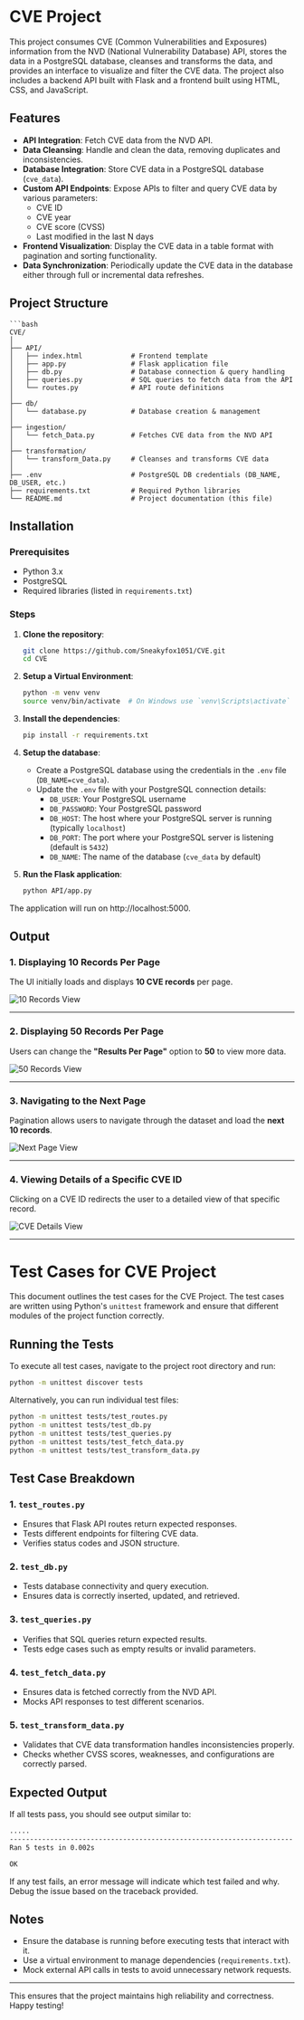 # CVE Project

This project consumes CVE (Common Vulnerabilities and Exposures) information from the NVD (National Vulnerability Database) API, stores the data in a PostgreSQL database, cleanses and transforms the data, and provides an interface to visualize and filter the CVE data. The project also includes a backend API built with Flask and a frontend built using HTML, CSS, and JavaScript.

## Features

- **API Integration**: Fetch CVE data from the NVD API.
- **Data Cleansing**: Handle and clean the data, removing duplicates and inconsistencies.
- **Database Integration**: Store CVE data in a PostgreSQL database (`cve_data`).
- **Custom API Endpoints**: Expose APIs to filter and query CVE data by various parameters:
  - CVE ID
  - CVE year
  - CVE score (CVSS)
  - Last modified in the last N days
- **Frontend Visualization**: Display the CVE data in a table format with pagination and sorting functionality.
- **Data Synchronization**: Periodically update the CVE data in the database either through full or incremental data refreshes.

## Project Structure

    ```bash
    CVE/
    │
    ├── API/
    │   ├── index.html            # Frontend template
    │   ├── app.py                # Flask application file
    │   ├── db.py                 # Database connection & query handling
    │   ├── queries.py            # SQL queries to fetch data from the API
    │   └── routes.py             # API route definitions
    │
    ├── db/
    │   └── database.py           # Database creation & management
    │
    ├── ingestion/
    │   └── fetch_Data.py         # Fetches CVE data from the NVD API
    │
    ├── transformation/
    │   └── transform_Data.py     # Cleanses and transforms CVE data
    │
    ├── .env                      # PostgreSQL DB credentials (DB_NAME, DB_USER, etc.)
    ├── requirements.txt          # Required Python libraries
    └── README.md                 # Project documentation (this file)


## Installation

### Prerequisites

- Python 3.x
- PostgreSQL
- Required libraries (listed in `requirements.txt`)

### Steps

1. **Clone the repository**:

   ```bash
   git clone https://github.com/Sneakyfox1051/CVE.git
   cd CVE
2. **Setup a Virtual Environment**:
   ```bash
   python -m venv venv
   source venv/bin/activate  # On Windows use `venv\Scripts\activate`
3. **Install the dependencies**:
   ```bash
   pip install -r requirements.txt
4. **Setup the database**:
    - Create a PostgreSQL database using the credentials in the `.env` file (`DB_NAME=cve_data`).
    - Update the `.env` file with your PostgreSQL connection details:
      - `DB_USER`: Your PostgreSQL username
      - `DB_PASSWORD`: Your PostgreSQL password
      - `DB_HOST`: The host where your PostgreSQL server is running (typically `localhost`)
      - `DB_PORT`: The port where your PostgreSQL server is listening (default is `5432`)
      - `DB_NAME`: The name of the database (`cve_data` by default)
5. **Run the Flask application**:

    ```bash
    python API/app.py
  The application will run on http://localhost:5000.

       

## Output

### 1. Displaying 10 Records Per Page
The UI initially loads and displays **10 CVE records** per page.

![10 Records View](images/CVE_1.png)

---

### 2. Displaying 50 Records Per Page
Users can change the **"Results Per Page"** option to **50** to view more data.

![50 Records View](images/CVE_2.png)

---

### 3. Navigating to the Next Page
Pagination allows users to navigate through the dataset and load the **next 10 records**.

![Next Page View](images/CVE_3.png)

---

### 4. Viewing Details of a Specific CVE ID
Clicking on a CVE ID redirects the user to a detailed view of that specific record.

![CVE Details View](images/CVE_4.png)

---

# Test Cases for CVE Project

This document outlines the test cases for the CVE Project. The test cases are written using Python's `unittest` framework and ensure that different modules of the project function correctly.

## Running the Tests

To execute all test cases, navigate to the project root directory and run:

```sh
python -m unittest discover tests
```

Alternatively, you can run individual test files:

```sh
python -m unittest tests/test_routes.py
python -m unittest tests/test_db.py
python -m unittest tests/test_queries.py
python -m unittest tests/test_fetch_data.py
python -m unittest tests/test_transform_data.py
```

## Test Case Breakdown

### 1. `test_routes.py`
- Ensures that Flask API routes return expected responses.
- Tests different endpoints for filtering CVE data.
- Verifies status codes and JSON structure.

### 2. `test_db.py`
- Tests database connectivity and query execution.
- Ensures data is correctly inserted, updated, and retrieved.

### 3. `test_queries.py`
- Verifies that SQL queries return expected results.
- Tests edge cases such as empty results or invalid parameters.

### 4. `test_fetch_data.py`
- Ensures data is fetched correctly from the NVD API.
- Mocks API responses to test different scenarios.

### 5. `test_transform_data.py`
- Validates that CVE data transformation handles inconsistencies properly.
- Checks whether CVSS scores, weaknesses, and configurations are correctly parsed.

## Expected Output

If all tests pass, you should see output similar to:

```sh
.....
----------------------------------------------------------------------
Ran 5 tests in 0.002s

OK
```

If any test fails, an error message will indicate which test failed and why. Debug the issue based on the traceback provided.

## Notes
- Ensure the database is running before executing tests that interact with it.
- Use a virtual environment to manage dependencies (`requirements.txt`).
- Mock external API calls in tests to avoid unnecessary network requests.

---

This ensures that the project maintains high reliability and correctness. Happy testing!
